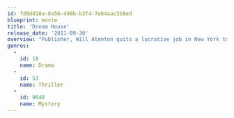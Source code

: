 ```yaml
---
id: fd9dd18a-0a56-498b-b3f4-7e64aac3b8ed
blueprint: movie
title: 'Dream House'
release_date: '2011-09-30'
overview: "Publisher, Will Atenton quits a lucrative job in New York to relocate his wife, Libby and their daughters to a quaint town in New England. However, as they settle into their home the Atentons discover that a woman and her children were murdered there, and the surviving husband is the town's prime suspect. With help from a neighbor who was close to the murdered family, Will pieces together a horrifying chain of events."
genres:
  -
    id: 18
    name: Drama
  -
    id: 53
    name: Thriller
  -
    id: 9648
    name: Mystery
---
```


